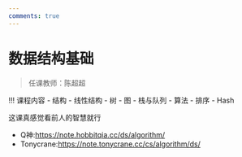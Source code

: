 ```yaml
---
comments: true
---
```


# 数据结构基础

> 任课教师：陈超超

!!! 课程内容
    - 结构
      - 线性结构
      - 树
      - 图
      - 栈与队列
    - 算法
      - 排序
      - Hash 

这课真感觉看前人的智慧就行

- Q神:https://note.hobbitqia.cc/ds/algorithm/  
- Tonycrane:https://note.tonycrane.cc/cs/algorithm/ds/  